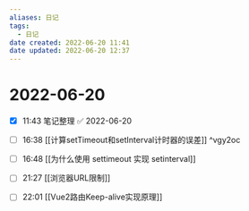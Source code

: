 ```yaml
---
aliases: 日记
tags:
  - 日记
date created: 2022-06-20 11:41
date updated: 2022-06-20 12:37
---
```


# 2022-06-20

- [x] 11:43 笔记整理 ✅ 2022-06-20

- [ ] 16:38 [[计算setTimeout和setInterval计时器的误差]] ^vgy2oc
- [ ] 16:48 [[为什么使用 settimeout 实现 setinterval]]
- [ ] 21:27 [[浏览器URL限制]]
- [ ] 22:01 [[Vue2路由Keep-alive实现原理]]